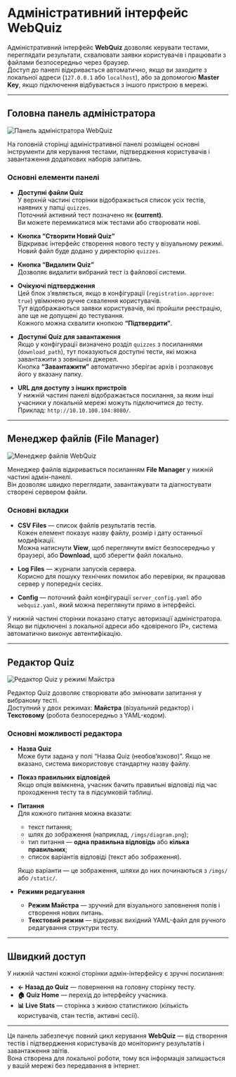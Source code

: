 # Адміністративний інтерфейс WebQuiz

Адміністративний інтерфейс **WebQuiz** дозволяє керувати тестами, переглядати результати, схвалювати заявки користувачів і працювати з файлами безпосередньо через браузер.  
Доступ до панелі відкривається автоматично, якщо ви заходите з локальної адреси (`127.0.0.1` або `localhost`), або за допомогою **Master Key**, якщо підключення відбувається з іншого пристрою в мережі.

---

## Головна панель адміністратора

![Панель адміністратора WebQuiz](../imgs/admin_advanced.png)

На головній сторінці адміністративної панелі розміщені основні інструменти для керування тестами, підтвердження користувачів і завантаження додаткових наборів запитань.

### Основні елементи панелі

- **Доступні файли Quiz**  
  У верхній частині сторінки відображається список усіх тестів, наявних у папці `quizzes`.  
  Поточний активний тест позначено як **(current)**.  
  Ви можете перемикатися між тестами або створювати нові.

- **Кнопка “Створити Новий Quiz”**  
  Відкриває інтерфейс створення нового тесту у візуальному режимі.  
  Новий файл буде додано у директорію `quizzes`.

- **Кнопка “Видалити Quiz”**  
  Дозволяє видалити вибраний тест із файлової системи.

- **Очікуючі підтвердження**  
  Цей блок з’являється, якщо в конфігурації (`registration.approve: true`) увімкнено ручне схвалення користувачів.  
  Тут відображаються заявки користувачів, які пройшли реєстрацію, але ще не допущені до тестування.  
  Кожного можна схвалити кнопкою **“Підтвердити”**.

- **Доступні Quiz для завантаження**  
  Якщо у конфігурації визначено розділ `quizzes` з посиланнями (`download_path`), тут показуються доступні тести, які можна завантажити з зовнішніх джерел.  
  Кнопка **“Завантажити”** автоматично зберігає архів і розпаковує його у вказану папку.

- **URL для доступу з інших пристроїв**  
  У нижній частині панелі відображається посилання, за яким інші учасники у локальній мережі можуть підключитися до тесту.  
  Приклад: `http://10.10.100.104:8080/`.

---

## Менеджер файлів (File Manager)

![Менеджер файлів WebQuiz](../imgs/file_manager.png)

Менеджер файлів відкривається посиланням **File Manager** у нижній частині адмін-панелі.  
Він дозволяє швидко переглядати, завантажувати та діагностувати створені сервером файли.

### Основні вкладки

- **CSV Files** — список файлів результатів тестів.  
  Кожен елемент показує назву файлу, розмір і дату останньої модифікації.  
  Можна натиснути **View**, щоб переглянути вміст безпосередньо у браузері, або **Download**, щоб зберегти файл локально.

- **Log Files** — журнали запусків сервера.  
  Корисно для пошуку технічних помилок або перевірки, як працював сервер у попередніх сесіях.

- **Config** — поточний файл конфігурації `server_config.yaml` або `webquiz.yaml`, який можна переглянути прямо в інтерфейсі.

У нижній частині сторінки показано статус авторизації адміністратора.  
Якщо ви підключені з локальної адреси або «довіреного IP», система автоматично виконує автентифікацію.

---

## Редактор Quiz

![Редактор Quiz у режимі Майстра](../imgs/edit_quiz.png)

Редактор Quiz дозволяє створювати або змінювати запитання у вибраному тесті.  
Доступний у двох режимах: **Майстра** (візуальний редактор) і **Текстовому** (робота безпосередньо з YAML-кодом).

### Основні можливості редактора

- **Назва Quiz**  
  Може бути задана у полі “Назва Quiz (необов’язково)”. Якщо не вказано, система використовує стандартну назву файлу.

- **Показ правильних відповідей**  
  Якщо опція ввімкнена, учасник бачить правильні відповіді під час проходження тесту та в підсумковій таблиці.

- **Питання**  
  Для кожного питання можна вказати:
  - текст питання;
  - шлях до зображення (наприклад, `/imgs/diagram.png`);
  - тип питання — **одна правильна відповідь** або **кілька правильних**;
  - список варіантів відповіді (текст або зображення).  

  Якщо варіанти — це зображення, шляхи до них починаються з `/imgs/` або `/static/`.

- **Режими редагування**
  - **Режим Майстра** — зручний для візуального заповнення полів і створення нових питань.  
  - **Текстовий режим** — відкриває вихідний YAML-файл для ручного редагування структури тесту.

---

## Швидкий доступ

У нижній частині кожної сторінки адмін-інтерфейсу є зручні посилання:
- **← Назад до Quiz** — повернення на головну сторінку тесту.  
- **🏠 Quiz Home** — перехід до інтерфейсу учасника.  
- **📊 Live Stats** — сторінка з живою статистикою (кількість користувачів, стан тестів, активні сесії).

---

Ця панель забезпечує повний цикл керування **WebQuiz** — від створення тестів і підтвердження користувачів до моніторингу результатів і завантаження звітів.  
Вона створена для локальної роботи, тому вся інформація залишається у вашій мережі без передавання в інтернет.
